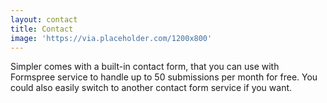 ```yaml
---
layout: contact
title: Contact
image: 'https://via.placeholder.com/1200x800'
---
```

Simpler comes with a built-in contact form, that you can use with Formspree service to handle up to 50 submissions per month for free. You could also easily switch to another contact form service if you want.